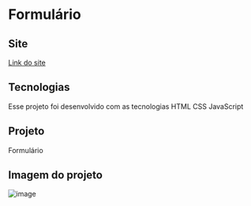 # Formulário
## Site 

 <a href="https://formulario-vercel.vercel.app">Link do site</a>


## Tecnologias
Esse projeto foi desenvolvido com as tecnologias 
HTML 
CSS
JavaScript

## Projeto 

Formulário 

## Imagem do projeto
![image](https://user-images.githubusercontent.com/103325619/212176626-e07e8405-2adf-40f6-a950-a0973851087b.png)




